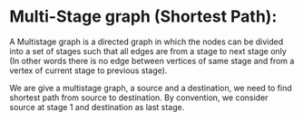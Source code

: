 # Multi-Stage graph (Shortest Path):

A Multistage graph is a directed graph in which the nodes can be divided into a set of stages
such that all edges are from a stage to next stage only (In other words there is no edge 
between vertices of same stage and from a vertex of current stage to previous stage).

We are give a multistage graph, a source and a destination, we need to find shortest path 
from source to destination. By convention, we consider source at stage 1 and destination as last
stage.
